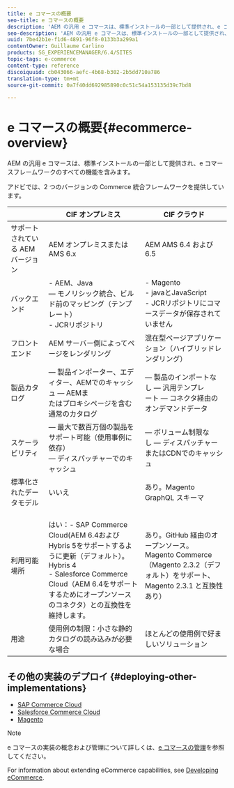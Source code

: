 ```yaml
---
title: e コマースの概要
seo-title: e コマースの概要
description: 'AEM の汎用 e コマースは、標準インストールの一部として提供され、e コマースフレームワークのすべての機能を含みます。  '
seo-description: 'AEM の汎用 e コマースは、標準インストールの一部として提供され、e コマースフレームワークのすべての機能を含みます。  '
uuid: 7be42b1e-f1d6-4891-96f8-0133b3a299a1
contentOwner: Guillaume Carlino
products: SG_EXPERIENCEMANAGER/6.4/SITES
topic-tags: e-commerce
content-type: reference
discoiquuid: cb043066-aefc-4b68-b302-2b5dd710a786
translation-type: tm+mt
source-git-commit: 0a7f40dd692985890c0c51c54a153135d39c7bd8

---
```



# e コマースの概要{#ecommerce-overview}

AEM の汎用 e コマースは、標準インストールの一部として提供され、e コマースフレームワークのすべての機能を含みます。

アドビでは、2 つのバージョンの Commerce 統合フレームワークを提供しています。

|  | CIF オンプレミス | CIF クラウド |
|-------------------------|--------------------------------------------------------------------------------------------------------------------------------------------------------------------------------------------------------|------------------------------------------------------------------------------------------------------------------------|
| サポートされている AEM バージョン | AEM オンプレミスまたは AMS 6.x | AEM AMS 6.4 および 6.5 |
| バックエンド | - AEM、Java <br> — モノリシック統合、ビルド前のマッピング（テンプレート）<br> - JCRリポジトリ | - Magento <br>- javaとJavaScript <br>- JCRリポジトリにコマースデータが保存されていません |
| フロントエンド | AEM サーバー側によってページをレンダリング | 混在型ページアプリケーション（ハイブリッドレンダリング） |
| 製品カタログ |  — 製品インポーター、エディター、AEMでのキャッシュ — AEMま <br>たはプロキシページを含む通常のカタログ |  — 製品のインポートな <br>し — 汎用テンプレ <br>ート — コネクタ経由のオンデマンドデータ |
| スケーラビリティ |  — 最大で数百万個の製品をサポート可能（使用事例に依存） <br> — ディスパッチャーでのキャッシュ |  — ボリューム制限な <br>し — ディスパッチャーまたはCDNでのキャッシュ |
| 標準化されたデータモデル | いいえ | あり。Magento GraphQL スキーマ |
| 利用可能場所 | <br> はい：- SAP Commerce Cloud(AEM 6.4およびHybris 5をサポートするように更新（デフォルト）。Hybris 4 <br>- Salesforce Commerce Cloud（AEM 6.4をサポートするためにオープンソースのコネクタ）との互換性を維持します。 | あり。GitHub 経由のオープンソース。<br>Magento Commerce（Magento 2.3.2（デフォルト）をサポート、Magento 2.3.1 と互換性あり） |
| 用途 | 使用例の制限：小さな静的カタログの読み込みが必要な場合 | ほとんどの使用例で好ましいソリューション |


## その他の実装のデプロイ {#deploying-other-implementations}

* [SAP Commerce Cloud](/help/sites-deploying/sap-commerce-cloud.md)
* [Salesforce Commerce Cloud](https://github.com/adobe/commerce-salesforce)
* [Magento](https://www.adobe.io/apis/experiencecloud/commerce-integration-framework/integrations.html#!AdobeDocs/commerce-cif-documentation/master/integrations/02-AEM-Magento.md)

>[!NOTE]
>
>e コマースの実装の概念および管理について詳しくは、[e コマースの管理](/help/sites-administering/ecommerce.md)を参照してください。
>
>For information about extending eCommerce capabilities, see [Developing eCommerce](/help/sites-developing/ecommerce.md).

